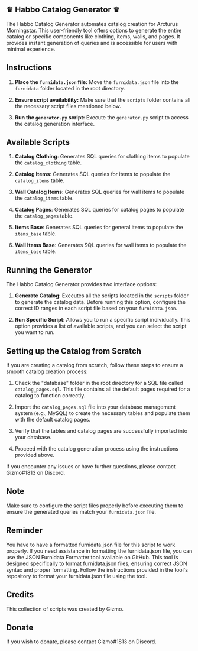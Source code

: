 ## ♛ Habbo Catalog Generator ♛

The Habbo Catalog Generator automates catalog creation for Arcturus Morningstar. This user-friendly tool offers options to generate the entire catalog or specific components like clothing, items, walls, and pages. It provides instant generation of queries and is accessible for users with minimal experience.

## Instructions

1. **Place the `furnidata.json` file:** Move the `furnidata.json` file into the `furnidata` folder located in the root directory.

2. **Ensure script availability:** Make sure that the `scripts` folder contains all the necessary script files mentioned below.

3. **Run the `generator.py` script:** Execute the `generator.py` script to access the catalog generation interface.

## Available Scripts

1. **Catalog Clothing**: Generates SQL queries for clothing items to populate the `catalog_clothing` table.

2. **Catalog Items**: Generates SQL queries for items to populate the `catalog_items` table.

3. **Wall Catalog Items**: Generates SQL queries for wall items to populate the `catalog_items` table.

4. **Catalog Pages**: Generates SQL queries for catalog pages to populate the `catalog_pages` table.

5. **Items Base**: Generates SQL queries for general items to populate the `items_base` table.

6. **Wall Items Base**: Generates SQL queries for wall items to populate the `items_base` table.

## Running the Generator

The Habbo Catalog Generator provides two interface options:

1. **Generate Catalog**: Executes all the scripts located in the `scripts` folder to generate the catalog data. Before running this option, configure the correct ID ranges in each script file based on your `furnidata.json`.

2. **Run Specific Script**: Allows you to run a specific script individually. This option provides a list of available scripts, and you can select the script you want to run.

## Setting up the Catalog from Scratch

If you are creating a catalog from scratch, follow these steps to ensure a smooth catalog creation process:

1. Check the "database" folder in the root directory for a SQL file called `catalog_pages.sql`. This file contains all the default pages required for a catalog to function correctly.

2. Import the `catalog_pages.sql` file into your database management system (e.g., MySQL) to create the necessary tables and populate them with the default catalog pages.

3. Verify that the tables and catalog pages are successfully imported into your database.

4. Proceed with the catalog generation process using the instructions provided above.

If you encounter any issues or have further questions, please contact Gizmo#1813 on Discord.

## Note

Make sure to configure the script files properly before executing them to ensure the generated queries match your `furnidata.json` file.

## Reminder
You have to have a formatted furnidata.json file for this script to work properly. If you need assistance in formatting the furnidata.json file, you can use the JSON Furnidata Formatter tool available on GitHub. This tool is designed specifically to format furnidata.json files, ensuring correct JSON syntax and proper formatting. Follow the instructions provided in the tool's repository to format your furnidata.json file using the tool.

## Credits

This collection of scripts was created by Gizmo.

## Donate

If you wish to donate, please contact Gizmo#1813 on Discord.
